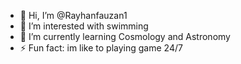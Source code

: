 - 👋 Hi, I’m @Rayhanfauzan1
- 👀 I’m interested with swimming
- 🌱 I’m currently learning Cosmology and Astronomy
- ⚡ Fun fact: im like to playing game 24/7

<!---
Rayhanfauzan1/Rayhanfauzan1 is a ✨ special ✨ repository because its `README.md` (this file) appears on your GitHub profile.
You can click the Preview link to take a look at your changes.
--->
